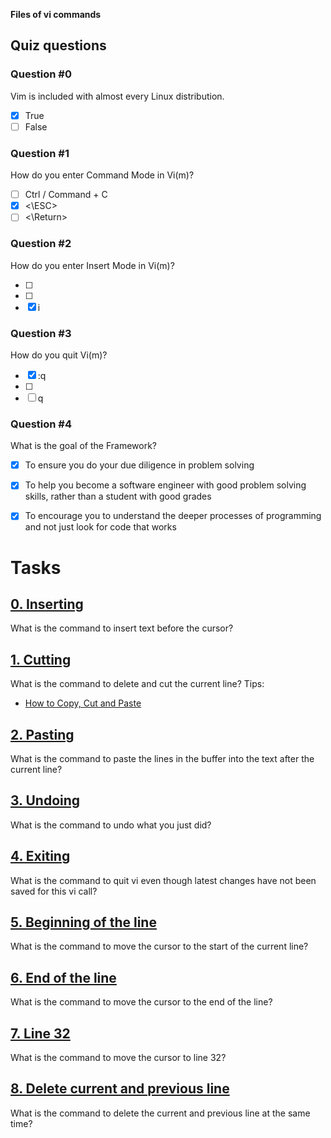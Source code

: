 **Files of vi commands**

## Quiz questions
### Question #0
Vim is included with almost every Linux distribution.
- [x] True
- [ ] False

### Question #1
How do you enter Command Mode in Vi(m)?
- [ ] Ctrl / Command + C
- [x] <\ESC>
- [ ] <\Return>

### Question #2
How do you enter Insert Mode in Vi(m)?
- [ ] <Insert>
- [ ] <Return>
- [x] i

### Question #3
How do you quit Vi(m)?
- [x] :q<Return>
- [ ] <ESC>
- [ ] q

### Question #4
What is the goal of the Framework?
- [x] To ensure you do your due diligence in problem solving
- [x] To help you become a software engineer with good problem solving skills, rather than a student with good grades
- [x] To encourage you to understand the deeper processes of programming and not just look for code that works


# Tasks
## [0. Inserting](0-inserting)
What is the command to insert text before the cursor?

## [1. Cutting](1-cutting)
What is the command to delete and cut the current line?
Tips:
- [How to Copy, Cut and Paste](https://intranet.hbtn.io/rltoken/60fLYGa7T-If3prBLgOYUg)

## [2. Pasting](2-pasting)
What is the command to paste the lines in the buffer into the text after the current line?

## [3. Undoing](3-undoing)
What is the command to undo what you just did?

## [4. Exiting](4-exiting)
What is the command to quit vi even though latest changes have not been saved for this vi call?

## [5. Beginning of the line](5-beginning_line)
What is the command to move the cursor to the start of the current line?

## [6. End of the line](6-end_line)
What is the command to move the cursor to the end of the line?

## [7. Line 32](100-move_to_line)
What is the command to move the cursor to line 32?

## [8. Delete current and previous line](101-delete_line)
What is the command to delete the current and previous line at the same time?
